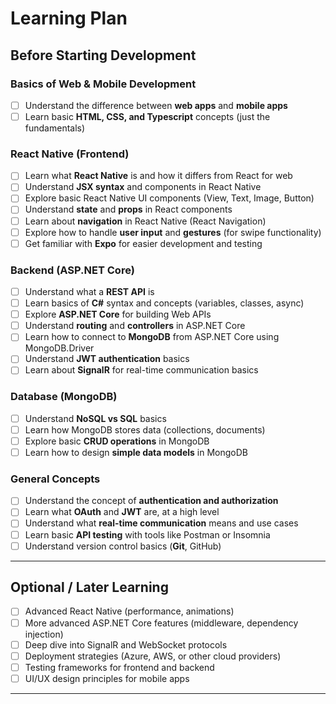 # Learning Plan

## Before Starting Development

### Basics of Web & Mobile Development
- [ ] Understand the difference between **web apps** and **mobile apps**
- [ ] Learn basic **HTML, CSS, and Typescript** concepts (just the fundamentals)

### React Native (Frontend)
- [ ] Learn what **React Native** is and how it differs from React for web
- [ ] Understand **JSX syntax** and components in React Native
- [ ] Explore basic React Native UI components (View, Text, Image, Button)
- [ ] Understand **state** and **props** in React components
- [ ] Learn about **navigation** in React Native (React Navigation)
- [ ] Explore how to handle **user input** and **gestures** (for swipe functionality)
- [ ] Get familiar with **Expo** for easier development and testing

### Backend (ASP.NET Core)
- [ ] Understand what a **REST API** is
- [ ] Learn basics of **C#** syntax and concepts (variables, classes, async)
- [ ] Explore **ASP.NET Core** for building Web APIs
- [ ] Understand **routing** and **controllers** in ASP.NET Core
- [ ] Learn how to connect to **MongoDB** from ASP.NET Core using MongoDB.Driver
- [ ] Understand **JWT authentication** basics
- [ ] Learn about **SignalR** for real-time communication basics

### Database (MongoDB)
- [ ] Understand **NoSQL vs SQL** basics
- [ ] Learn how MongoDB stores data (collections, documents)
- [ ] Explore basic **CRUD operations** in MongoDB
- [ ] Learn how to design **simple data models** in MongoDB

### General Concepts
- [ ] Understand the concept of **authentication and authorization**
- [ ] Learn what **OAuth** and **JWT** are, at a high level
- [ ] Understand what **real-time communication** means and use cases
- [ ] Learn basic **API testing** with tools like Postman or Insomnia
- [ ] Understand version control basics (**Git**, GitHub)

---

## Optional / Later Learning

- [ ] Advanced React Native (performance, animations)
- [ ] More advanced ASP.NET Core features (middleware, dependency injection)
- [ ] Deep dive into SignalR and WebSocket protocols
- [ ] Deployment strategies (Azure, AWS, or other cloud providers)
- [ ] Testing frameworks for frontend and backend
- [ ] UI/UX design principles for mobile apps

---
